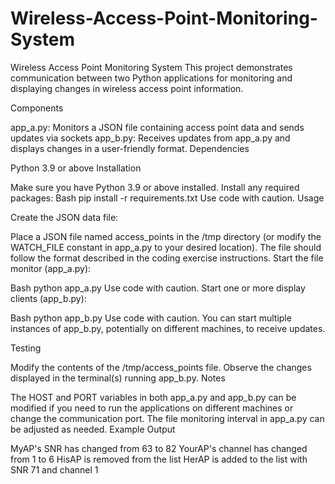 # Wireless-Access-Point-Monitoring-System

Wireless Access Point Monitoring System This project demonstrates communication between two Python applications for monitoring and displaying changes in wireless access point information.

Components

app_a.py: Monitors a JSON file containing access point data and sends updates via sockets app_b.py: Receives updates from app_a.py and displays changes in a user-friendly format. Dependencies

Python 3.9 or above Installation

Make sure you have Python 3.9 or above installed. Install any required packages: Bash pip install -r requirements.txt Use code with caution. Usage

Create the JSON data file:

Place a JSON file named access_points in the /tmp directory (or modify the WATCH_FILE constant in app_a.py to your desired location). The file should follow the format described in the coding exercise instructions. Start the file monitor (app_a.py):

Bash python app_a.py Use code with caution. Start one or more display clients (app_b.py):

Bash python app_b.py Use code with caution. You can start multiple instances of app_b.py, potentially on different machines, to receive updates.

Testing

Modify the contents of the /tmp/access_points file. Observe the changes displayed in the terminal(s) running app_b.py. Notes

The HOST and PORT variables in both app_a.py and app_b.py can be modified if you need to run the applications on different machines or change the communication port. The file monitoring interval in app_a.py can be adjusted as needed. Example Output

MyAP's SNR has changed from 63 to 82 YourAP's channel has changed from 1 to 6 HisAP is removed from the list HerAP is added to the list with SNR 71 and channel 1
